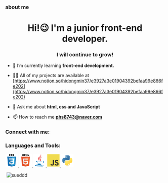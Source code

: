 ### about me
<h1 align="center">Hi!😉 I'm a junior front-end developer.</h1>
<h3 align="center">I will continue to grow!</h3>

- 🌱 I’m currently learning **front-end development.**

- 👨‍💻 All of my projects are available at [https://www.notion.so/hidongmin37/e3927a3e01904392befaa99e866fe202](https://www.notion.so/hidongmin37/e3927a3e01904392befaa99e866fe202)

- 💬 Ask me about **html, css and JavaScript**

- 📫 How to reach me **phs8743@naver.com**

<h3 align="left">Connect with me:</h3>
<p align="left">
</p>

<h3 align="left">Languages and Tools:</h3>
<p align="left"> <a href="https://www.w3schools.com/css/" target="_blank" rel="noreferrer"> <img src="https://raw.githubusercontent.com/devicons/devicon/master/icons/css3/css3-original-wordmark.svg" alt="css3" width="40" height="40"/> </a> <a href="https://www.w3.org/html/" target="_blank" rel="noreferrer"> <img src="https://raw.githubusercontent.com/devicons/devicon/master/icons/html5/html5-original-wordmark.svg" alt="html5" width="40" height="40"/> </a> <a href="https://www.java.com" target="_blank" rel="noreferrer"> <img src="https://raw.githubusercontent.com/devicons/devicon/master/icons/java/java-original.svg" alt="java" width="40" height="40"/> </a> <a href="https://developer.mozilla.org/en-US/docs/Web/JavaScript" target="_blank" rel="noreferrer"> <img src="https://raw.githubusercontent.com/devicons/devicon/master/icons/javascript/javascript-original.svg" alt="javascript" width="40" height="40"/> </a> <a href="https://www.python.org" target="_blank" rel="noreferrer"> <img src="https://raw.githubusercontent.com/devicons/devicon/master/icons/python/python-original.svg" alt="python" width="40" height="40"/> </a> </p>

<p>&nbsp;<img align="center" src="https://github-readme-stats.vercel.app/api?username=sueddd&show_icons=true&locale=en" alt="sueddd" /></p>
